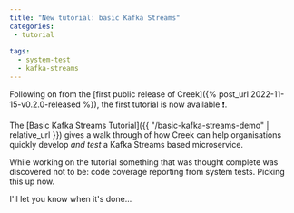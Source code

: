 ```yaml
---
title: "New tutorial: basic Kafka Streams"
categories:
 - tutorial
 
tags:
  - system-test
  - kafka-streams
---
```


Following on from the [first public release of Creek]({% post_url 2022-11-15-v0.2.0-released %}), the first tutorial 
is now available :exclamation:.

The [Basic Kafka Streams Tutorial]({{ "/basic-kafka-streams-demo" | relative_url }}) gives a walk through of 
how Creek can help organisations quickly develop _and test_ a Kafka Streams based microservice.

While working on the tutorial something that was thought complete was discovered not to be: code coverage reporting
from system tests. Picking this up now.

I'll let you know when it's done...
